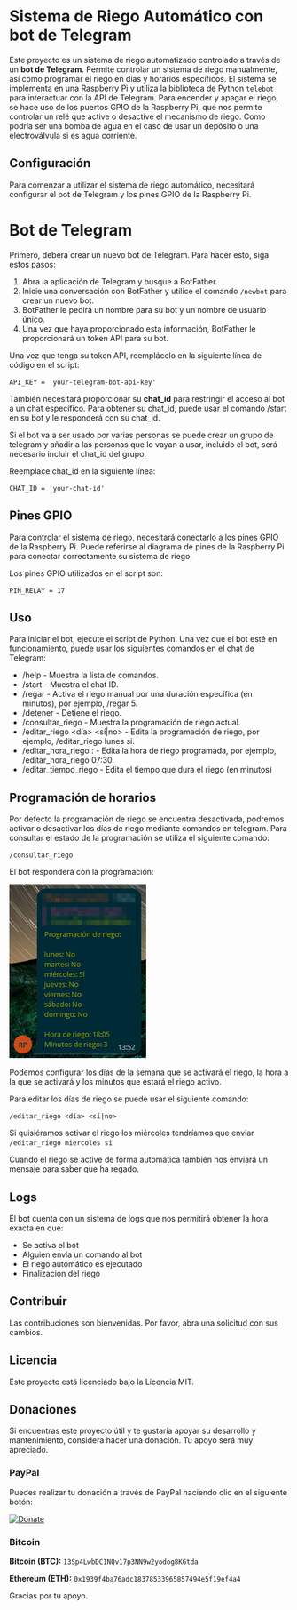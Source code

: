 # Sistema de Riego Automático con bot de Telegram

Este proyecto es un sistema de riego automatizado controlado a través de un **bot de Telegram**. Permite controlar un sistema de riego manualmente, así como programar el riego en días y horarios específicos. El sistema se implementa en una Raspberry Pi y utiliza la biblioteca de Python `telebot` para interactuar con la API de Telegram. 
Para encender y apagar el riego, se hace uso de los puertos GPIO de la Raspberry Pi, que nos permite controlar un relé que active o desactive el mecanismo de riego. Como podría ser una bomba de agua en el caso de usar un depósito o una electroválvula si es agua corriente.
## Configuración

Para comenzar a utilizar el sistema de riego automático, necesitará configurar el bot de Telegram y los pines GPIO de la Raspberry Pi.
# Bot de Telegram

Primero, deberá crear un nuevo bot de Telegram. Para hacer esto, siga estos pasos:

1. Abra la aplicación de Telegram y busque a BotFather.
2. Inicie una conversación con BotFather y utilice el comando `/newbot` para crear un nuevo bot.
3. BotFather le pedirá un nombre para su bot y un nombre de usuario único.
4. Una vez que haya proporcionado esta información, BotFather le proporcionará un token API para su bot.

Una vez que tenga su token API, reemplácelo en la siguiente línea de código en el script:
```
API_KEY = 'your-telegram-bot-api-key'
```

También necesitará proporcionar su **chat_id** para restringir el acceso al bot a un chat específico. Para obtener su chat_id, puede usar el comando /start en su bot y le responderá con su chat_id.

Si el bot va a ser usado por varias personas se puede crear un grupo de telegram y añadir a las personas que lo vayan a usar, incluido el bot, será necesario incluir el chat_id del grupo.

Reemplace chat_id en la siguiente línea:

```
CHAT_ID = 'your-chat-id'
```

## Pines GPIO

Para controlar el sistema de riego, necesitará conectarlo a los pines GPIO de la Raspberry Pi. Puede referirse al diagrama de pines de la Raspberry Pi para conectar correctamente su sistema de riego.

Los pines GPIO utilizados en el script son:

```
PIN_RELAY = 17
```

## Uso

Para iniciar el bot, ejecute el script de Python. Una vez que el bot esté en funcionamiento, puede usar los siguientes comandos en el chat de Telegram:

- /help - Muestra la lista de comandos.
- /start - Muestra el chat ID.
- /regar <minutos> - Activa el riego manual por una duración específica (en minutos), por ejemplo, /regar 5.
- /detener - Detiene el riego.
- /consultar_riego - Muestra la programación de riego actual.
- /editar_riego <día> <sí|no> - Edita la programación de riego, por ejemplo, /editar_riego lunes sí.
- /editar_hora_riego <hora>:<minuto> - Edita la hora de riego programada, por ejemplo, /editar_hora_riego 07:30.
- /editar_tiempo_riego <Minutos> - Edita el tiempo que dura el riego (en minutos)

## Programación de horarios
Por defecto la programación de riego se encuentra desactivada, podremos activar o desactivar los días de riego mediante comandos en telegram.
Para consultar el estado de la programación se utiliza el siguiente comando:
```
/consultar_riego
```
El bot responderá con la programación:

![programacion de riego](https://github.com/villeparamio/BotRiegoTelegram/blob/main/images/programacion_de_riego.png)

Podemos configurar los días de la semana que se activará el riego, la hora a la que se activará y los minutos que estará el riego activo.

Para editar los días de riego se puede usar el siguiente comando:
```
/editar_riego <día> <sí|no>
```
Si quisiéramos activar el riego los miércoles tendríamos que enviar `/editar_riego miercoles si`

Cuando el riego se active de forma automática también nos enviará un mensaje para saber que ha regado.

## Logs
El bot cuenta con un sistema de logs que nos permitirá obtener la hora exacta en que:
- Se activa el bot
- Alguien envía un comando al bot
- El riego automático es ejecutado
- Finalización del riego

## Contribuir

Las contribuciones son bienvenidas. Por favor, abra una solicitud con sus cambios.
## Licencia

Este proyecto está licenciado bajo la Licencia MIT.

## Donaciones

Si encuentras este proyecto útil y te gustaría apoyar su desarrollo y mantenimiento, considera hacer una donación. Tu apoyo será muy apreciado.

### PayPal
Puedes realizar tu donación a través de PayPal haciendo clic en el siguiente botón:

[![Donate](https://www.paypalobjects.com/en_US/i/btn/btn_donateCC_LG.gif)](https://www.paypal.com/donate/?business=95M7L3UZENS6Q&no_recurring=0&currency_code=EUR)

### Bitcoin

**Bitcoin (BTC):** `13Sp4LwbDC1NQv17p3NN9w2yodog8KGtda`

**Ethereum (ETH):** `0x1939f4ba76adc18378533965857494e5f19ef4a4`


Gracias por tu apoyo.
